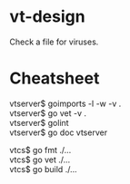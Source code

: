 # vt-design
Check a file for viruses.

# Cheatsheet
vtserver$ goimports -l -w -v .    
vtserver$ go vet -v .  
vtserver$ golint  
vtserver$ go doc vtserver  

vtcs$ go fmt ./...  
vtcs$ go vet ./...  
vtcs$ go build ./...  
